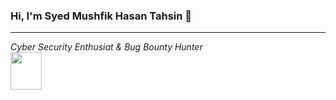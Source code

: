 ### Hi, I'm Syed Mushfik Hasan Tahsin 👋
<hr>
<hp><i>Cyber Security Enthusiat & Bug Bounty Hunter</i><br><img src="https://media.giphy.com/media/MM0Jrc8BHKx3y/giphy.gif" width=50px height=60px></hp>

